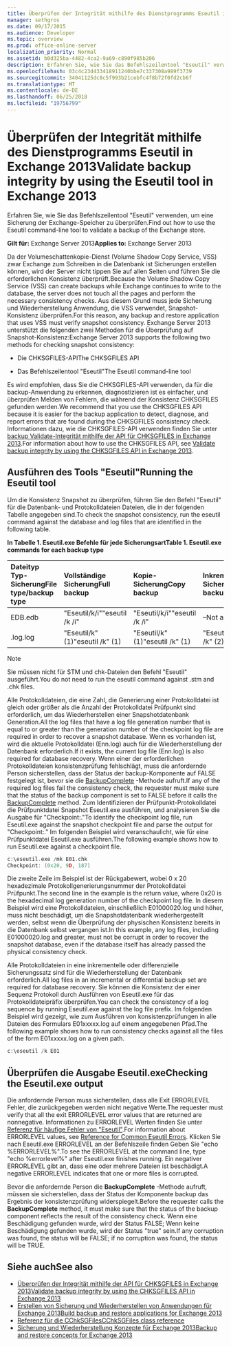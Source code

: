 ```yaml
---
title: Überprüfen der Integrität mithilfe des Dienstprogramms Eseutil in Exchange 2013
manager: sethgros
ms.date: 09/17/2015
ms.audience: Developer
ms.topic: overview
ms.prod: office-online-server
localization_priority: Normal
ms.assetid: b0d325ba-4482-4ca2-9a69-c890f985b206
description: Erfahren Sie, wie Sie das Befehlszeilentool "Eseutil" verwenden, um eine Sicherung der Exchange-Speicher zu überprüfen.
ms.openlocfilehash: 03c4c23d433418911240bbe7c337308a989f3739
ms.sourcegitcommit: 34041125dc8c5f993b21cebfc4f8b72f0fd2cb6f
ms.translationtype: MT
ms.contentlocale: de-DE
ms.lasthandoff: 06/25/2018
ms.locfileid: "19756799"
---
```

#  <a name="validate-backup-integrity-by-using-the-eseutil-tool-in-exchange-2013"></a><span data-ttu-id="ed2dc-103">Überprüfen der Integrität mithilfe des Dienstprogramms Eseutil in Exchange 2013</span><span class="sxs-lookup"><span data-stu-id="ed2dc-103">Validate backup integrity by using the Eseutil tool in Exchange 2013</span></span>

<span data-ttu-id="ed2dc-104">Erfahren Sie, wie Sie das Befehlszeilentool "Eseutil" verwenden, um eine Sicherung der Exchange-Speicher zu überprüfen.</span><span class="sxs-lookup"><span data-stu-id="ed2dc-104">Find out how to use the Eseutil command-line tool to validate a backup of the Exchange store.</span></span> 
  
<span data-ttu-id="ed2dc-105">**Gilt für:** Exchange Server 2013</span><span class="sxs-lookup"><span data-stu-id="ed2dc-105">**Applies to:** Exchange Server 2013</span></span> 
  
<span data-ttu-id="ed2dc-106">Da der Volumeschattenkopie-Dienst (Volume Shadow Copy Service, VSS) zwar Exchange zum Schreiben in die Datenbank ist Sicherungen erstellen können, wird der Server nicht tippen Sie auf allen Seiten und führen Sie die erforderlichen Konsistenz überprüft.</span><span class="sxs-lookup"><span data-stu-id="ed2dc-106">Because the Volume Shadow Copy Service (VSS) can create backups while Exchange continues to write to the database, the server does not touch all the pages and perform the necessary consistency checks.</span></span> <span data-ttu-id="ed2dc-107">Aus diesem Grund muss jede Sicherung und Wiederherstellung Anwendung, die VSS verwendet, Snapshot-Konsistenz überprüfen.</span><span class="sxs-lookup"><span data-stu-id="ed2dc-107">For this reason, any backup and restore application that uses VSS must verify snapshot consistency.</span></span> <span data-ttu-id="ed2dc-108">Exchange Server 2013 unterstützt die folgenden zwei Methoden für die Überprüfung auf Snapshot-Konsistenz:</span><span class="sxs-lookup"><span data-stu-id="ed2dc-108">Exchange Server 2013 supports the following two methods for checking snapshot consistency:</span></span> 
  
- <span data-ttu-id="ed2dc-109">Die CHKSGFILES-API</span><span class="sxs-lookup"><span data-stu-id="ed2dc-109">The CHKSGFILES API</span></span>
    
- <span data-ttu-id="ed2dc-110">Das Befehlszeilentool "Eseutil"</span><span class="sxs-lookup"><span data-stu-id="ed2dc-110">The Eseutil command-line tool</span></span>
    
<span data-ttu-id="ed2dc-111">Es wird empfohlen, dass Sie die CHKSGFILES-API verwenden, da für die backup-Anwendung zu erkennen, diagnostizieren ist es einfacher, und überprüfen Melden von Fehlern, die während der Konsistenz CHKSGFILES gefunden werden.</span><span class="sxs-lookup"><span data-stu-id="ed2dc-111">We recommend that you use the CHKSGFILES API because it is easier for the backup application to detect, diagnose, and report errors that are found during the CHKSGFILES consistency check.</span></span> <span data-ttu-id="ed2dc-112">Informationen dazu, wie die CHKSGFILES-API verwenden finden Sie unter [backup Validate-Integrität mithilfe der API für CHKSGFILES in Exchange 2013](how-to-validate-backup-integrity-by-using-the-chksgfiles-api-in-exchange.md).</span><span class="sxs-lookup"><span data-stu-id="ed2dc-112">For information about how to use the CHKSGFILES API, see [Validate backup integrity by using the CHKSGFILES API in Exchange 2013](how-to-validate-backup-integrity-by-using-the-chksgfiles-api-in-exchange.md).</span></span>
  
## <a name="running-the-eseutil-tool"></a><span data-ttu-id="ed2dc-113">Ausführen des Tools "Eseutil"</span><span class="sxs-lookup"><span data-stu-id="ed2dc-113">Running the Eseutil tool</span></span>

<span data-ttu-id="ed2dc-114">Um die Konsistenz Snapshot zu überprüfen, führen Sie den Befehl "Eseutil" für die Datenbank- und Protokolldateien Dateien, die in der folgenden Tabelle angegeben sind.</span><span class="sxs-lookup"><span data-stu-id="ed2dc-114">To check the snapshot consistency, run the eseutil command against the database and log files that are identified in the following table.</span></span> 
  
<span data-ttu-id="ed2dc-115">**In Tabelle 1. Eseutil.exe Befehle für jede Sicherungsart**</span><span class="sxs-lookup"><span data-stu-id="ed2dc-115">**Table 1. Eseutil.exe commands for each backup type**</span></span>

|<span data-ttu-id="ed2dc-116">**Dateityp Typ-Sicherung**</span><span class="sxs-lookup"><span data-stu-id="ed2dc-116">**File type/backup type**</span></span>|<span data-ttu-id="ed2dc-117">**Vollständige Sicherung**</span><span class="sxs-lookup"><span data-stu-id="ed2dc-117">**Full backup**</span></span>|<span data-ttu-id="ed2dc-118">**Kopie-Sicherung**</span><span class="sxs-lookup"><span data-stu-id="ed2dc-118">**Copy backup**</span></span>|<span data-ttu-id="ed2dc-119">**Inkrementelle Sicherung**</span><span class="sxs-lookup"><span data-stu-id="ed2dc-119">**Incremental backup**</span></span>|<span data-ttu-id="ed2dc-120">**Differenzielle Sicherung**</span><span class="sxs-lookup"><span data-stu-id="ed2dc-120">**Differential backup**</span></span>|
|:-----|:-----|:-----|:-----|:-----|
|<span data-ttu-id="ed2dc-121">EDB</span><span class="sxs-lookup"><span data-stu-id="ed2dc-121">.edb</span></span>  <br/> |<span data-ttu-id="ed2dc-122">"Eseutil/k/i"</span><span class="sxs-lookup"><span data-stu-id="ed2dc-122">"eseutil /k /i"</span></span>  <br/> |<span data-ttu-id="ed2dc-123">"Eseutil/k/i"</span><span class="sxs-lookup"><span data-stu-id="ed2dc-123">"eseutil /k /i"</span></span>  <br/> |<span data-ttu-id="ed2dc-124">–</span><span class="sxs-lookup"><span data-stu-id="ed2dc-124">Not applicable</span></span>  <br/> |<span data-ttu-id="ed2dc-125">–</span><span class="sxs-lookup"><span data-stu-id="ed2dc-125">Not applicable</span></span>  <br/> |
|<span data-ttu-id="ed2dc-126">.log</span><span class="sxs-lookup"><span data-stu-id="ed2dc-126">.log</span></span>  <br/> |<span data-ttu-id="ed2dc-127">"Eseutil/k" (1)</span><span class="sxs-lookup"><span data-stu-id="ed2dc-127">"eseutil /k" (1)</span></span>  <br/> |<span data-ttu-id="ed2dc-128">"Eseutil/k" (1)</span><span class="sxs-lookup"><span data-stu-id="ed2dc-128">"eseutil /k" (1)</span></span>  <br/> |<span data-ttu-id="ed2dc-129">"Eseutil/k" (2)</span><span class="sxs-lookup"><span data-stu-id="ed2dc-129">"eseutil /k" (2)</span></span>  <br/> |<span data-ttu-id="ed2dc-130">"Eseutil/k" (2)</span><span class="sxs-lookup"><span data-stu-id="ed2dc-130">"eseutil /k" (2)</span></span>  <br/> |
   
> [!NOTE]
> <span data-ttu-id="ed2dc-131">Sie müssen nicht für STM und chk-Dateien den Befehl "Eseutil" ausgeführt.</span><span class="sxs-lookup"><span data-stu-id="ed2dc-131">You do not need to run the eseutil command against .stm and .chk files.</span></span> 
  
<span data-ttu-id="ed2dc-132">Alle Protokolldateien, die eine Zahl, die Generierung einer Protokolldatei ist gleich oder größer als die Anzahl der Protokolldatei Prüfpunkt sind erforderlich, um das Wiederherstellen einer Snapshotdatenbank Generation.</span><span class="sxs-lookup"><span data-stu-id="ed2dc-132">All the log files that have a log file generation number that is equal to or greater than the generation number of the checkpoint log file are required in order to recover a snapshot database.</span></span> <span data-ttu-id="ed2dc-133">Wenn es vorhanden ist, wird die aktuelle Protokolldatei (Enn.log) auch für die Wiederherstellung der Datenbank erforderlich.</span><span class="sxs-lookup"><span data-stu-id="ed2dc-133">If it exists, the current log file (Enn.log) is also required for database recovery.</span></span> <span data-ttu-id="ed2dc-134">Wenn einer der erforderlichen Protokolldateien konsistenzprüfung fehlschlägt, muss die anfordernde Person sicherstellen, dass der Status der backup-Komponente auf FALSE festgelegt ist, bevor sie die [BackupComplete](http://msdn.microsoft.com/en-us/library/windows/desktop/aa382651%28v=vs.85%29.aspx) -Methode aufruft.</span><span class="sxs-lookup"><span data-stu-id="ed2dc-134">If any of the required log files fail the consistency check, the requester must make sure that the status of the backup component is set to FALSE before it calls the [BackupComplete](http://msdn.microsoft.com/en-us/library/windows/desktop/aa382651%28v=vs.85%29.aspx) method.</span></span> <span data-ttu-id="ed2dc-135">Zum Identifizieren der Prüfpunkt-Protokolldatei die Prüfpunktdatei Snapshot Eseutil.exe ausführen, und analysieren Sie die Ausgabe für "Checkpoint:."</span><span class="sxs-lookup"><span data-stu-id="ed2dc-135">To identify the checkpoint log file, run Eseutil.exe against the snapshot checkpoint file and parse the output for "Checkpoint:."</span></span> <span data-ttu-id="ed2dc-136">Im folgenden Beispiel wird veranschaulicht, wie für eine Prüfpunktdatei Eseutil.exe ausführen.</span><span class="sxs-lookup"><span data-stu-id="ed2dc-136">The following example shows how to run Eseutil.exe against a checkpoint file.</span></span> 
  
```cpp
c:\eseutil.exe /mk E01.chk
Checkpoint: (0x20, 9D, 187)
```

<span data-ttu-id="ed2dc-137">Die zweite Zeile im Beispiel ist der Rückgabewert, wobei 0 x 20 hexadezimale Protokollgenerierungsnummer der Protokolldatei Prüfpunkt.</span><span class="sxs-lookup"><span data-stu-id="ed2dc-137">The second line in the example is the return value, where 0x20 is the hexadecimal log generation number of the checkpoint log file.</span></span> <span data-ttu-id="ed2dc-138">In diesem Beispiel wird eine Protokolldateien, einschließlich E01000020.log und höher, muss nicht beschädigt, um die Snapshotdatenbank wiederhergestellt werden, selbst wenn die Überprüfung der physischen Konsistenz bereits in die Datenbank selbst vergangen ist.</span><span class="sxs-lookup"><span data-stu-id="ed2dc-138">In this example, any log files, including E01000020.log and greater, must not be corrupt in order to recover the snapshot database, even if the database itself has already passed the physical consistency check.</span></span>
  
<span data-ttu-id="ed2dc-139">Alle Protokolldateien in eine inkrementelle oder differenzielle Sicherungssatz sind für die Wiederherstellung der Datenbank erforderlich.</span><span class="sxs-lookup"><span data-stu-id="ed2dc-139">All log files in an incremental or differential backup set are required for database recovery.</span></span> <span data-ttu-id="ed2dc-140">Sie können die Konsistenz der einer Sequenz Protokoll durch Ausführen von Eseutil.exe für das Protokolldateipräfix überprüfen.</span><span class="sxs-lookup"><span data-stu-id="ed2dc-140">You can check the consistency of a log sequence by running Eseutil.exe against the log file prefix.</span></span> <span data-ttu-id="ed2dc-141">Im folgenden Beispiel wird gezeigt, wie zum Ausführen von konsistenzprüfungen in alle Dateien des Formulars E01xxxxx.log auf einem angegebenen Pfad.</span><span class="sxs-lookup"><span data-stu-id="ed2dc-141">The following example shows how to run consistency checks against all the files of the form E01xxxxx.log on a given path.</span></span>
  
```cpp
c:\eseutil /k E01
```

## <a name="checking-the-eseutilexe-output"></a><span data-ttu-id="ed2dc-142">Überprüfen die Ausgabe Eseutil.exe</span><span class="sxs-lookup"><span data-stu-id="ed2dc-142">Checking the Eseutil.exe output</span></span>

<span data-ttu-id="ed2dc-143">Die anfordernde Person muss sicherstellen, dass alle Exit ERRORLEVEL Fehler, die zurückgegeben werden nicht negative Werte.</span><span class="sxs-lookup"><span data-stu-id="ed2dc-143">The requester must verify that all the exit ERRORLEVEL error values that are returned are nonnegative.</span></span> <span data-ttu-id="ed2dc-144">Informationen zu ERRORLEVEL Werten finden Sie unter [Referenz für häufige Fehler von "Eseutil"](http://technet.microsoft.com/en-us/library/aa996759%28v=exchg.80%29.aspx).</span><span class="sxs-lookup"><span data-stu-id="ed2dc-144">For information about ERRORLEVEL values, see [Reference for Common Eseutil Errors](http://technet.microsoft.com/en-us/library/aa996759%28v=exchg.80%29.aspx).</span></span> <span data-ttu-id="ed2dc-145">Klicken Sie nach Eseutil.exe ERRORLEVEL an der Befehlszeile finden Geben Sie "echo %ERRORLEVEL%".</span><span class="sxs-lookup"><span data-stu-id="ed2dc-145">To see the ERRORLEVEL at the command line, type "echo %errorlevel%" after Eseutil.exe finishes running.</span></span> <span data-ttu-id="ed2dc-146">Ein negativer ERRORLEVEL gibt an, dass eine oder mehrere Dateien ist beschädigt.</span><span class="sxs-lookup"><span data-stu-id="ed2dc-146">A negative ERRORLEVEL indicates that one or more files is corrupted.</span></span>
  
<span data-ttu-id="ed2dc-147">Bevor die anfordernde Person die **BackupComplete** -Methode aufruft, müssen sie sicherstellen, dass der Status der Komponente backup das Ergebnis der konsistenzprüfung widerspiegelt.</span><span class="sxs-lookup"><span data-stu-id="ed2dc-147">Before the requester calls the **BackupComplete** method, it must make sure that the status of the backup component reflects the result of the consistency check.</span></span> <span data-ttu-id="ed2dc-148">Wenn eine Beschädigung gefunden wurde, wird der Status FALSE; Wenn keine Beschädigung gefunden wurde, wird der Status "true" sein.</span><span class="sxs-lookup"><span data-stu-id="ed2dc-148">If any corruption was found, the status will be FALSE; if no corruption was found, the status will be TRUE.</span></span> 
  
## <a name="see-also"></a><span data-ttu-id="ed2dc-149">Siehe auch</span><span class="sxs-lookup"><span data-stu-id="ed2dc-149">See also</span></span>

- [<span data-ttu-id="ed2dc-150">Überprüfen der Integrität mithilfe der API für CHKSGFILES in Exchange 2013</span><span class="sxs-lookup"><span data-stu-id="ed2dc-150">Validate backup integrity by using the CHKSGFILES API in Exchange 2013</span></span>](how-to-validate-backup-integrity-by-using-the-chksgfiles-api-in-exchange.md)
- [<span data-ttu-id="ed2dc-151">Erstellen von Sicherung und Wiederherstellen von Anwendungen für Exchange 2013</span><span class="sxs-lookup"><span data-stu-id="ed2dc-151">Build backup and restore applications for Exchange 2013</span></span>](build-backup-and-restore-applications-for-exchange-2013.md)
- [<span data-ttu-id="ed2dc-152">Referenz für die CChkSGFiles</span><span class="sxs-lookup"><span data-stu-id="ed2dc-152">CChkSGFiles class reference</span></span>](cchksgfiles-class-reference.md)
- [<span data-ttu-id="ed2dc-153">Sicherung und Wiederherstellung Konzepte für Exchange 2013</span><span class="sxs-lookup"><span data-stu-id="ed2dc-153">Backup and restore concepts for Exchange 2013</span></span>](backup-and-restore-concepts-for-exchange-2013.md)
    

